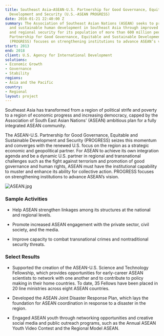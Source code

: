 ```yaml
---
title: Southeast Asia—ASEAN-U.S. Partnership for Good Governance, Equitable and Sustainable
  Development and Security (U.S.-ASEAN PROGRESS)
date: 2016-01-21 22:40:00 Z
summary: The Association of Southeast Asian Nations (ASEAN) seeks to promote equitable
  and sustainable human development in Southeast Asia through improved governance
  and regional security for its population of more than 600 million people. The ASEAN-U.S.
  Partnership for Good Governance, Equitable and Sustainable Development and Security
  (PROGRESS) focuses on strengthening institutions to advance ASEAN’s vision.
start: 2013
end: 2018
client: U.S. Agency for International Development
solutions:
- Economic Growth
- Governance
- Stability
regions:
- Asia and the Pacific
country:
- Regional
layout: project
---
```


Southeast Asia has transformed from a region of political strife and poverty to a region of economic progress and increasing democracy, capped by the Association of South East Asian Nations' (ASEAN) ambitious plan for a fully integrated ASEAN community.

The ASEAN-U.S. Partnership for Good Governance, Equitable and Sustainable Development and Security (PROGRESS) seizes this momentum and converges with the renewed U.S. focus on the region as a strategic economic and geopolitical partner. For ASEAN to achieve its own integration agenda and be a dynamic U.S. partner in regional and transnational challenges such as the fight against terrorism and promotion of good governance and human rights, ASEAN must have the institutional capability to muster and enhance its ability for collective action. PROGRESS focuses on strengthening institutions to advance ASEAN’s vision.

![ASEAN.jpg](/uploads/ASEAN.jpg)

### Sample Activities

* Help ASEAN strengthen linkages among its structures at the national and regional levels.

* Promote increased ASEAN engagement with the private sector, civil society, and the media.

* Improve capacity to combat transnational crimes and nontraditional security threats.

### Select Results

* Supported the creation of the ASEAN-U.S. Science and Technology Fellowship, which provides opportunities for early-career ASEAN scientists to network with one another and to contribute to policy making in their home countries. To date, 35 Fellows have been placed in 20 line ministries across eight ASEAN countries.

* Developed the ASEAN Joint Disaster Response Plan, which lays the foundation for ASEAN coordination in response to a disaster in the region.

* Engaged ASEAN youth through networking opportunities and creative social media and public outreach programs, such as the Annual ASEAN Youth Video Contest and the Regional Model ASEAN.